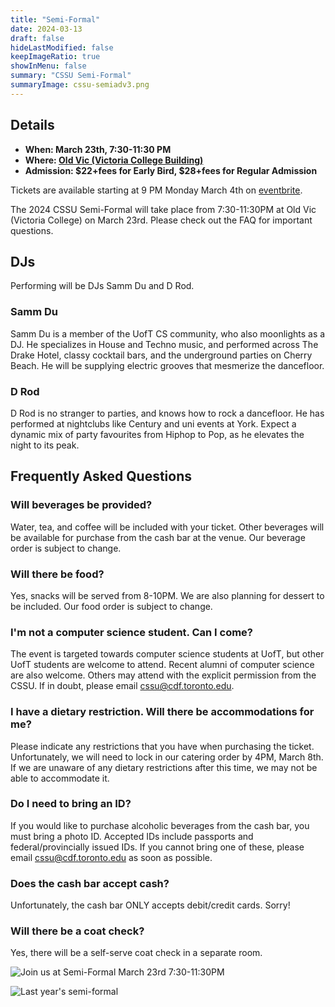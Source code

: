 ```yaml
---
title: "Semi-Formal"
date: 2024-03-13
draft: false
hideLastModified: false
keepImageRatio: true
showInMenu: false
summary: "CSSU Semi-Formal"
summaryImage: cssu-semiadv3.png
---
```


## Details

- **When: March 23th, 7:30-11:30 PM**
- **Where: [Old Vic (Victoria College Building)](https://maps.app.goo.gl/JvwuEuYYLEyGgh2x9)**
- **Admission: $22+fees for Early Bird, $28+fees for Regular Admission**

Tickets are available starting at 9 PM Monday March 4th on [eventbrite](https://www.eventbrite.com/e/cssu-semi-formal-tickets-856526944147?aff=oddtdtcreator). 

The 2024 CSSU Semi-Formal will take place from 7:30-11:30PM at Old Vic (Victoria College) on March 23rd. Please check out the FAQ for important questions.

## DJs
Performing will be DJs Samm Du and D Rod.

### Samm Du
Samm Du is a member of the UofT CS community, who also moonlights as a DJ.
He specializes in House and Techno music, and performed across The Drake Hotel, classy cocktail bars, and the underground parties on Cherry Beach.
He will be supplying electric grooves that mesmerize the dancefloor.

### D Rod
D Rod is no stranger to parties, and knows how to rock a dancefloor. 
He has performed at nightclubs like Century and uni events at York.
Expect a dynamic mix of party favourites from Hiphop to Pop, as he elevates the night to its peak.

## Frequently Asked Questions

### Will beverages be provided?
Water, tea, and coffee will be included with your ticket. Other beverages will be available for purchase from the cash bar at the venue. Our beverage order is subject to change.

### Will there be food?
Yes, snacks will be served from 8-10PM. We are also planning for dessert to be included. Our food order is subject to change.

### I'm not a computer science student. Can I come?
The event is targeted towards computer science students at UofT, but other UofT students are welcome to attend. Recent alumni of computer science are also welcome. Others may attend with the explicit permission from the CSSU. If in doubt, please email cssu@cdf.toronto.edu.

### I have a dietary restriction. Will there be accommodations for me?
Please indicate any restrictions that you have when purchasing the ticket. Unfortunately, we will need to lock in our catering order by 4PM, March 8th. If we are unaware of any dietary restrictions after this time, we may not be able to accommodate it.

### Do I need to bring an ID?
If you would like to purchase alcoholic beverages from the cash bar, you must bring a photo ID. Accepted IDs include passports and federal/provincially issued IDs. If you cannot bring one of these, please email cssu@cdf.toronto.edu as soon as possible.

### Does the cash bar accept cash?
Unfortunately, the cash bar ONLY accepts debit/credit cards. Sorry!

### Will there be a coat check?
Yes, there will be a self-serve coat check in a separate room.

![Join us at Semi-Formal March 23rd 7:30-11:30PM](./cssu-semiadv3.png)

![Last year's semi-formal](./2024cssu-semi-formal-placeholder-image.jpg)